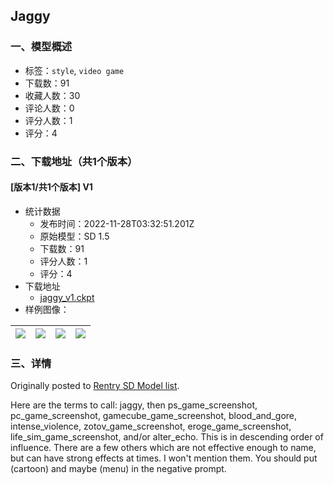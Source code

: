 ## Jaggy
### 一、模型概述

- 标签：`style`, `video game`
- 下载数：91
- 收藏人数：30
- 评论人数：0
- 评分人数：1
- 评分：4

### 二、下载地址（共1个版本）

#### [版本1/共1个版本] V1

- 统计数据
  - 发布时间：2022-11-28T03:32:51.201Z
  - 原始模型：SD 1.5
  - 下载数：91
  - 评分人数：1
  - 评分：4
- 下载地址
  - [jaggy_v1.ckpt](https://civitai.com/api/download/models/1113)
- 样例图像：

| <img src="https://image.civitai.com/xG1nkqKTMzGDvpLrqFT7WA/9bd4cf56-4724-42d8-63a7-4ec4a2ae9300/width=450/9056.jpeg" /> | <img src="https://image.civitai.com/xG1nkqKTMzGDvpLrqFT7WA/3f8999f0-db4a-4463-1c7c-45e7a6957100/width=450/9062.jpeg" /> | <img src="https://image.civitai.com/xG1nkqKTMzGDvpLrqFT7WA/c9ffa270-93d1-4b82-ff69-f5fba8b07f00/width=450/9061.jpeg" /> | <img src="https://image.civitai.com/xG1nkqKTMzGDvpLrqFT7WA/d21f044d-ef5a-42d8-1de2-797c26538a00/width=450/9060.jpeg" /> |
| ---- | ---- | ---- | ---- |


### 三、详情
<p>Originally posted to <a href="https://rentry.org/sdmodels#jaggy92500ckpt-93423a00" rel="ugc" target="_blank">Rentry SD Model list</a>.</p><p>Here are the terms to call: jaggy, then ps_game_screenshot, pc_game_screenshot, gamecube_game_screenshot, blood_and_gore, intense_violence, zotov_game_screenshot, eroge_game_screenshot, life_sim_game_screenshot, and/or alter_echo. This is in descending order of influence. There are a few others which are not effective enough to name, but can have strong effects at times. I won't mention them. You should put (cartoon) and maybe (menu) in the negative prompt.</p>